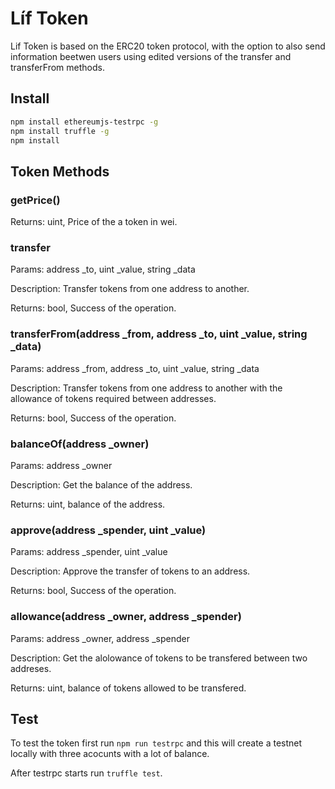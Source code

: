 # Líf Token

Lif Token is based on the ERC20 token protocol, with the option to also send information beetwen users using edited versions of the transfer and transferFrom methods.

## Install

```sh
npm install ethereumjs-testrpc -g
npm install truffle -g
npm install
```

## Token Methods

### getPrice()

Returns: uint, Price of the a token in wei.

### transfer

Params: address _to, uint _value, string _data

Description: Transfer tokens from one address to another.

Returns: bool, Success of the operation.

### transferFrom(address _from, address _to, uint _value, string _data)

Params: address _from, address _to, uint _value, string _data

Description: Transfer tokens from one address to another with the allowance of tokens required between addresses.

Returns: bool, Success of the operation.

### balanceOf(address _owner)

Params: address _owner

Description: Get the balance of the address.

Returns: uint, balance of the address.

### approve(address _spender, uint _value)

Params: address _spender, uint _value

Description: Approve the transfer of tokens to an address.

Returns: bool, Success of the operation.

### allowance(address _owner, address _spender)

Params: address _owner, address _spender

Description: Get the alolowance of tokens to be transfered between two addreses.

Returns: uint, balance of tokens allowed to be transfered.

## Test

To test the token first run `npm run testrpc` and this will create a testnet locally with three acocunts with a lot of balance.

After testrpc starts run `truffle test`.
